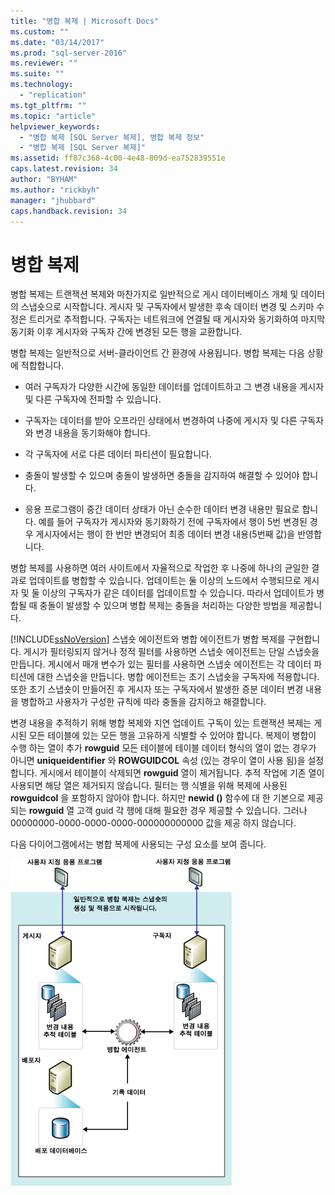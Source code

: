 ```yaml
---
title: "병합 복제 | Microsoft Docs"
ms.custom: ""
ms.date: "03/14/2017"
ms.prod: "sql-server-2016"
ms.reviewer: ""
ms.suite: ""
ms.technology: 
  - "replication"
ms.tgt_pltfrm: ""
ms.topic: "article"
helpviewer_keywords: 
  - "병합 복제 [SQL Server 복제], 병합 복제 정보"
  - "병합 복제 [SQL Server 복제]"
ms.assetid: ff87c368-4c00-4e48-809d-ea752839551e
caps.latest.revision: 34
author: "BYHAM"
ms.author: "rickbyh"
manager: "jhubbard"
caps.handback.revision: 34
---
```

# 병합 복제
  병합 복제는 트랜잭션 복제와 마찬가지로 일반적으로 게시 데이터베이스 개체 및 데이터의 스냅숏으로 시작합니다. 게시자 및 구독자에서 발생한 후속 데이터 변경 및 스키마 수정은 트리거로 추적합니다. 구독자는 네트워크에 연결될 때 게시자와 동기화하여 마지막 동기화 이후 게시자와 구독자 간에 변경된 모든 행을 교환합니다.  
  
 병합 복제는 일반적으로 서버-클라이언트 간 환경에 사용됩니다. 병합 복제는 다음 상황에 적합합니다.  
  
-   여러 구독자가 다양한 시간에 동일한 데이터를 업데이트하고 그 변경 내용을 게시자 및 다른 구독자에 전파할 수 있습니다.  
  
-   구독자는 데이터를 받아 오프라인 상태에서 변경하여 나중에 게시자 및 다른 구독자와 변경 내용을 동기화해야 합니다.  
  
-   각 구독자에 서로 다른 데이터 파티션이 필요합니다.  
  
-   충돌이 발생할 수 있으며 충돌이 발생하면 충돌을 감지하여 해결할 수 있어야 합니다.  
  
-   응용 프로그램이 중간 데이터 상태가 아닌 순수한 데이터 변경 내용만 필요로 합니다. 예를 들어 구독자가 게시자와 동기화하기 전에 구독자에서 행이 5번 변경된 경우 게시자에서는 행이 한 번만 변경되어 최종 데이터 변경 내용(5번째 값)을 반영합니다.  
  
 병합 복제를 사용하면 여러 사이트에서 자율적으로 작업한 후 나중에 하나의 균일한 결과로 업데이트를 병합할 수 있습니다. 업데이트는 둘 이상의 노드에서 수행되므로 게시자 및 둘 이상의 구독자가 같은 데이터를 업데이트할 수 있습니다. 따라서 업데이트가 병합될 때 충돌이 발생할 수 있으며 병합 복제는 충돌을 처리하는 다양한 방법을 제공합니다.  
  
 [!INCLUDE[ssNoVersion](../../../includes/ssnoversion-md.md)] 스냅숏 에이전트와 병합 에이전트가 병합 복제를 구현합니다. 게시가 필터링되지 않거나 정적 필터를 사용하면 스냅숏 에이전트는 단일 스냅숏을 만듭니다. 게시에서 매개 변수가 있는 필터를 사용하면 스냅숏 에이전트는 각 데이터 파티션에 대한 스냅숏을 만듭니다. 병합 에이전트는 초기 스냅숏을 구독자에 적용합니다. 또한 초기 스냅숏이 만들어진 후 게시자 또는 구독자에서 발생한 증분 데이터 변경 내용을 병합하고 사용자가 구성한 규칙에 따라 충돌을 감지하고 해결합니다.  
  
 변경 내용을 추적하기 위해 병합 복제와 지연 업데이트 구독이 있는 트랜잭션 복제는 게시된 모든 테이블에 있는 모든 행을 고유하게 식별할 수 있어야 합니다. 복제이 병합이 수행 하는 열이 추가 **rowguid** 모든 테이블에 테이블 데이터 형식의 열이 없는 경우가 아니면 **uniqueidentifier** 와 **ROWGUIDCOL** 속성 (있는 경우이 열이 사용 됨)을 설정 합니다. 게시에서 테이블이 삭제되면 **rowguid** 열이 제거됩니다. 추적 작업에 기존 열이 사용되면 해당 열은 제거되지 않습니다. 필터는 행 식별을 위해 복제에 사용된 **rowguidcol** 을 포함하지 않아야 합니다. 하지만 **newid ()** 함수에 대 한 기본으로 제공 되는 **rowguid** 열 고객 guid 각 행에 대해 필요한 경우 제공할 수 있습니다. 그러나 00000000-0000-0000-0000-000000000000 값을 제공 하지 않습니다.  
  
 다음 다이어그램에서는 병합 복제에 사용되는 구성 요소를 보여 줍니다.  
  
 ![병합 복제 구성 요소 및 데이터 흐름](../../../relational-databases/replication/merge/media/merge.gif "병합 복제 구성 요소 및 데이터 흐름")  
  
  